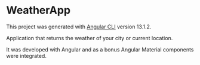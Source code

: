 # WeatherApp

This project was generated with [Angular CLI](https://github.com/angular/angular-cli) version 13.1.2.

Application that returns the weather of your city or current location. 

It was developed with Angular and as a bonus Angular Material components were integrated.
